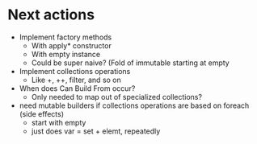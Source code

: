 # Next actions

* Implement factory methods
  * With apply* constructor
  * With empty instance
  * Could be super naive? (Fold of immutable starting at empty
* Implement collections operations
  * Like +, ++, filter, and so on
* When does Can Build From occur?
  * Only needed to map out of specialized collections?
* need mutable builders if collections operations are based on foreach (side effects)
  * start with empty
  * just does var = set + elemt, repeatedly
